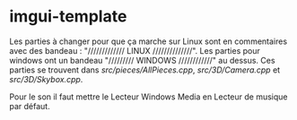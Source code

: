 # imgui-template

Les parties à changer pour que ça marche sur Linux sont en commentaires avec des bandeau : "///////////// LINUX //////////////".
Les parties pour windows ont un bandeau "///////// WINDOWS ////////////" au dessus.
Ces parties se trouvent dans *src/pieces/AllPieces.cpp*, *src/3D/Camera.cpp* et *src/3D/Skybox.cpp*.

Pour le son il faut mettre le Lecteur Windows Media en Lecteur de musique par défaut.